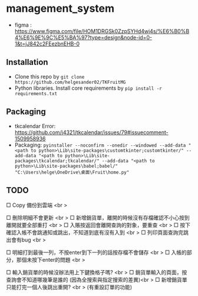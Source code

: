 # management_system

* figma : https://www.figma.com/file/HOM1DRGSk0ZzpSYHd4wj4s/%E6%B0%B4%E6%9E%9C%E5%BA%97?type=design&node-id=0-1&t=jJ842c2FEezbnEHB-0

## Installation

* Clone this repo by `git clone https://github.com/helgesander02/TKFruitMG`
* Python libraries. Install core requirements by `pip install -r requirements.txt`

## Packaging

* tkcalendar Error: https://github.com/j4321/tkcalendar/issues/79#issuecomment-1509958936
* Packaging: `pyinstaller --noconfirm --onedir --windowed --add-data "<path to python>\Lib\site-packages\customtkinter;customtkinter/" --add-data "<path to python>\Lib\site-packages\tkcalendar;tkcalendar/" --add-data "<path to python>\Lib\site-packages\babel;babel/"  "C:\Users\helge\OneDrive\桌面\Fruit\home.py"`

## TODO

□ Copy 備份到雲端 <br \>

□ 刪除明細不會更新 <br \>
□ 新增銷貨單，離開的時候沒有存檔確認不小心按到離開就要全部重打 <br \>
□ 入賬按返回會離開查詢的對象，要重查 <br \>
□ 按下確認入帳不會跳通知或跳出，不知道到底有沒有入到 <br \>
□ 列印頁面查詢完跳出會有bug <br \>

□ 明細打到最後一列，不按enter到下一列的話按存檔不會儲存 <br \>
□ 入帳的部分，那個未按下enter的問題 <br \>


□ 輸入銷貨單的時候沒辦法用上下鍵換格子嗎? <br \>
□ 銷貨單輸入的頁面，按查詢會不知道哪幾筆是誰的 (因為全搜索與指定搜索的差異)<br \> 
□ 新增銷貨單只能打完一個人後跳出重開? <br \> (有重設訂單的功能)